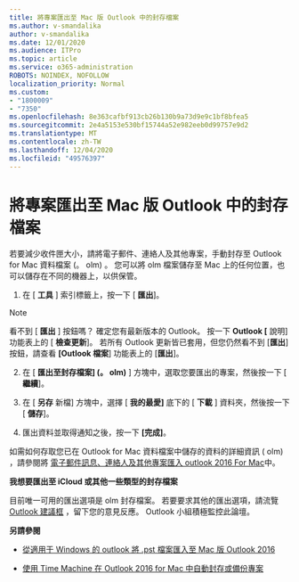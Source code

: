 ```yaml
---
title: 將專案匯出至 Mac 版 Outlook 中的封存檔案
ms.author: v-smandalika
author: v-smandalika
ms.date: 12/01/2020
ms.audience: ITPro
ms.topic: article
ms.service: o365-administration
ROBOTS: NOINDEX, NOFOLLOW
localization_priority: Normal
ms.custom:
- "1800009"
- "7350"
ms.openlocfilehash: 8e363cafbf913cb26b130b9a73d9e9c1bf8bfea5
ms.sourcegitcommit: 2e4a5153e530bf15744a52e982eeb0d99757e9d2
ms.translationtype: MT
ms.contentlocale: zh-TW
ms.lasthandoff: 12/04/2020
ms.locfileid: "49576397"
---
```

# <a name="export-items-to-an-archive-file-in-outlook-for-mac"></a>將專案匯出至 Mac 版 Outlook 中的封存檔案

若要減少收件匣大小，請將電子郵件、連絡人及其他專案，手動封存至 Outlook for Mac 資料檔案 (。 olm) 。 您可以將 olm 檔案儲存至 Mac 上的任何位置，也可以儲存在不同的機器上，以供保管。

1. 在 [ **工具** ] 索引標籤上，按一下 [ **匯出**]。

> [!NOTE]
> 看不到 [ **匯出** ] 按鈕嗎？ 確定您有最新版本的 Outlook。 按一下 **Outlook [** 說明] 功能表上的 [ **檢查更新**]。 若所有 Outlook 更新皆已套用，但您仍然看不到 [**匯出**] 按鈕，請查看 **[Outlook 檔案**] 功能表上的 [**匯出**]。

2. 在 [ **匯出至封存檔案] (。 olm)** ] 方塊中，選取您要匯出的專案，然後按一下 [ **繼續**]。

3. 在 [ **另存** 新檔] 方塊中，選擇 [ **我的最愛]** 底下的 [ **下載** ] 資料夾，然後按一下 [ **儲存**]。

4. 匯出資料並取得通知之後，按一下 **[完成]**。

如需如何存取您已在 Outlook for Mac 資料檔案中儲存的資料的詳細資訊 ( olm) ，請參閱將 [電子郵件訊息、連絡人及其他專案匯入 outlook 2016 For Mac](https://support.microsoft.com/office/import-and-export-outlook-email-contacts-and-calendar-92577192-3881-4502-b79d-c3bbada6c8ef#ID0EAACAAA=macOS)中。

**我想要匯出至 iCloud 或其他一些類型的封存檔案**

目前唯一可用的匯出選項是 olm 封存檔案。 若要要求其他的匯出選項，請流覽 [Outlook 建議框](https://outlook.uservoice.com/) ，留下您的意見反應。 Outlook 小組積極監控此論壇。

**另請參閱**

- [從適用于 Windows 的 outlook 將 .pst 檔案匯入至 Mac 版 Outlook 2016](https://support.microsoft.com/office/import-a-pst-file-into-outlook-for-mac-from-outlook-for-windows-b4a6a1d6-94bb-4c85-a4fc-a83dc690e18c)

- [使用 Time Machine 在 Outlook 2016 for Mac 中自動封存或備份專案](https://support.microsoft.com/office/automatically-archive-or-back-up-outlook-for-mac-items-441fcce5-2262-4b64-ac8c-fa949df989f5)
